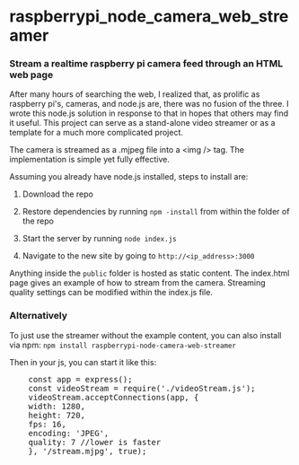 # raspberrypi_node_camera_web_streamer
<h3>Stream a realtime raspberry pi camera feed through an HTML web page</h3>

After many hours of searching the web, I realized that, as prolific as raspberry pi's, cameras, and node.js are, there was no fusion of the three. I wrote this node.js solution in response to that in hopes that others may find it useful. This project can serve as a stand-alone video streamer or as a template for a much more complicated project.

The camera is streamed as a .mjpeg file into a &lt;img /&gt; tag. The implementation is simple yet fully effective.

Assuming you already have node.js installed, steps to install are:

1) Download the repo

2) Restore dependencies by running <code>npm -install</code> from within the folder of the repo

3) Start the server by running <code>node index.js</code>

4) Navigate to the new site by going to <code>http://<ip_address>:3000</code>

Anything inside the <code>public</code> folder is hosted as static content. The index.html page gives an example of how to stream from the camera. Streaming quality settings can be modified within the index.js file.

<h3>Alternatively</h3>
To just use the streamer without the example content, you can also install via npm:
<code>npm install raspberrypi-node-camera-web-streamer</code>

Then in your js, you can start it like this:
<pre>
    const app = express();
    const videoStream = require('./videoStream.js');
    videoStream.acceptConnections(app, {
    width: 1280,
    height: 720,
    fps: 16,
    encoding: 'JPEG',
    quality: 7 //lower is faster
    }, '/stream.mjpg', true);
</pre>
